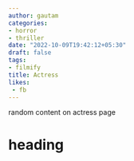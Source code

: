 ```yaml
---
author: gautam
categories:
- horror
- thriller
date: "2022-10-09T19:42:12+05:30"
draft: false
tags:
- filmify
title: Actress
likes:
 - fb
---
```


random content on actress page
# heading  

